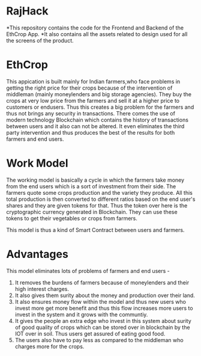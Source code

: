 # RajHack
*This repository contains the code for the Frontend and Backend of the EthCrop App.
*It also contains all the assets related to design used for all the screens of the product.

# EthCrop
This appication is built mainly for Indian farmers,who face problems in getting the right price for their crops because of the intervention of middleman (mainly moneylenders and big storage agencies). They buy the crops at very low price from the farmers and sell it at a higher price to customers or endusers. Thus this creates a big problem for the farmers and thus not brings any security in transactions. There comes the use of modern technology Blockchain which contains the history of transactions between users and it also can not be altered. It even eliminates the third party intervention and thus produces the best of the results for both farmers and end users.

# Work Model
The working model is basically a cycle in which the farmers take money from the end users which is a sort of investment from their side. The farmers quote some crops production and the variety they produce. All this total production is then converted to different ratios based on the end user's shares and they are given tokens for that. Thus the token over here is the cryptographic currency generated in Blockchain. They can use these tokens to get their vegetables or crops from farmers.

This model is thus a kind of Smart Contract between users and farmers.

# Advantages
This model eliminates lots of problems of farmers and end users - 
1) It removes the burdens of farmers because of moneylenders and their high interest charges.
2) It also gives them surity about the money and production over their land.
3) It also ensures money flow within the model and thus new users who invest more get more benefit and thus this flow increases more users to invest in the system and it grows with the communtiy.
4) It gives the people an extra edge who invest in this system about surity of good quality of crops which can be stored over in blockchain by the IOT over in soil. Thus users get assured of eating good food.
5) The users also have to pay less as compared to the middleman who charges more for the crops.
